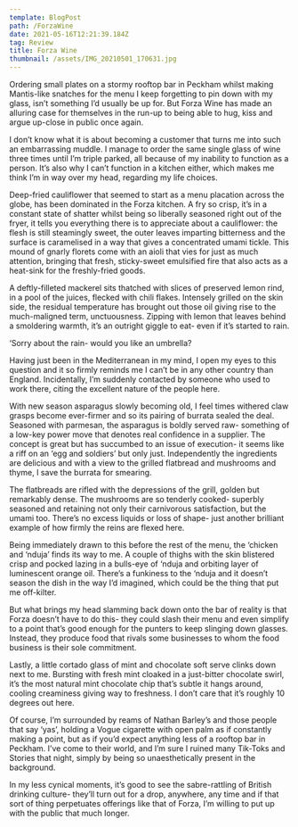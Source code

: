 ```yaml
---
template: BlogPost
path: /ForzaWine
date: 2021-05-16T12:21:39.184Z
tag: Review
title: Forza Wine
thumbnail: /assets/IMG_20210501_170631.jpg
---
```

<!--StartFragment-->

Ordering small plates on a stormy rooftop bar in Peckham whilst making Mantis-like snatches for the menu I keep forgetting to pin down with my glass, isn’t something I’d usually be up for. But Forza Wine has made an alluring case for themselves in the run-up to being able to hug, kiss and argue up-close in public once again.

I don’t know what it is about becoming a customer that turns me into such an embarrassing muddle. I manage to order the same single glass of wine three times until I’m triple parked, all because of my inability to function as a person. It’s also why I can’t function in a kitchen either, which makes me think I’m in way over my head, regarding my life choices.

Deep-fried cauliflower that seemed to start as a menu placation across the globe, has been dominated in the Forza kitchen. A fry so crisp, it’s in a constant state of shatter whilst being so liberally seasoned right out of the fryer, it tells you everything there is to appreciate about a cauliflower: the flesh is still steamingly sweet, the outer leaves imparting bitterness and the surface is caramelised in a way that gives a concentrated umami tickle. This mound of gnarly florets come with an aioli that vies for just as much attention, bringing that fresh, sticky-sweet emulsified fire that also acts as a heat-sink for the freshly-fried goods.

A deftly-filleted mackerel sits thatched with slices of preserved lemon rind, in a pool of the juices, flecked with chili flakes. Intensely grilled on the skin side, the residual temperature has brought out those oil giving rise to the much-maligned term, unctuousness. Zipping with lemon that leaves behind a smoldering warmth, it’s an outright giggle to eat- even if it’s started to rain.

‘Sorry about the rain- would you like an umbrella?

Having just been in the Mediterranean in my mind, I open my eyes to this question and it so firmly reminds me I can’t be in any other country than England. Incidentally, I’m suddenly contacted by someone who used to work there, citing the excellent nature of the people here.

With new season asparagus slowly becoming old, I feel times withered claw grasps become ever-firmer and so its pairing of burrata sealed the deal. Seasoned with parmesan, the asparagus is boldly served raw- something of a low-key power move that denotes real confidence in a supplier. The concept is great but has succumbed to an issue of execution- it seems like a riff on an ‘egg and soldiers’ but only just. Independently the ingredients are delicious and with a view to the grilled flatbread and mushrooms and thyme, I save the burrata for smearing.

The flatbreads are rifled with the depressions of the grill, golden but remarkably dense. The mushrooms are so tenderly cooked- superbly seasoned and retaining not only their carnivorous satisfaction, but the umami too. There’s no excess liquids or loss of shape- just another brilliant example of how firmly the reins are flexed here.

Being immediately drawn to this before the rest of the menu, the ‘chicken and ‘nduja’ finds its way to me. A couple of thighs with the skin blistered crisp and pocked lazing in a bulls-eye of ‘nduja and orbiting layer of luminescent orange oil. There’s a funkiness to the ‘nduja and it doesn’t season the dish in the way I’d imagined, which could be the thing that put me off-kilter.

But what brings my head slamming back down onto the bar of reality is that Forza doesn’t have to do this- they could slash their menu and even simplify to a point that’s good enough for the punters to keep slinging down glasses. Instead, they produce food that rivals some businesses to whom the food business is their sole commitment.

Lastly, a little cortado glass of mint and chocolate soft serve clinks down next to me. Bursting with fresh mint cloaked in a just-bitter chocolate swirl, it’s the most natural mint chocolate chip that’s subtle it hangs around, cooling creaminess giving way to freshness. I don’t care that it’s roughly 10 degrees out here.

Of course, I’m surrounded by reams of Nathan Barley’s and those people that say ‘yas’, holding a Vogue cigarette with open palm as if constantly making a point, but as if you’d expect anything less of a rooftop bar in Peckham. I’ve come to their world, and I’m sure I ruined many Tik-Toks and Stories that night, simply by being so unaesthetically present in the background.

In my less cynical moments, it’s good to see the sabre-rattling of British drinking culture- they’ll turn out for a drop, anywhere, any time and if that sort of thing perpetuates offerings like that of Forza, I’m willing to put up with the public that much longer.

<!--EndFragment-->
